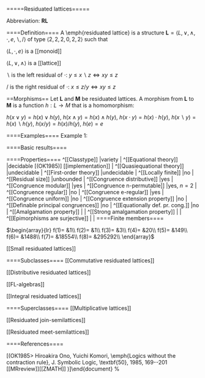 =====Residuated lattices=====

Abbreviation: **RL**

====Definition====
A \emph{residuated lattice} is a structure $\mathbf{L}=\langle L, \vee, \wedge, \cdot, e, \backslash, /\rangle$ of type $\langle
2,2,2,0,2,2\rangle$ such that

$\langle L, \cdot, e\rangle$ is a [[monoid]]

$\langle L, \vee, \wedge\rangle$ is a [[lattice]]

$\backslash$ is the left residual of $\cdot$: $y\leq x\backslash z\Longleftrightarrow xy\leq z$

$/$ is the right residual of $\cdot$: $x\leq z/y\Longleftrightarrow xy\leq z$

==Morphisms==
Let $\mathbf{L}$ and $\mathbf{M}$ be residuated lattices. A morphism from $\mathbf{L}$ to $\mathbf{M}$ is a function $h:L\rightarrow M$ that is a
homomorphism: 

$h(x\vee y)=h(x)\vee h(y)$, $h(x\wedge y)=h(x)\wedge h(y)$, $h(x\cdot y)=h(x)\cdot h(y)$, $h(x\backslash
y)=h(x)\backslash h(y)$, $h(x/y)=h(x)/h(y)$, $h(e)=e$

====Examples====
Example 1: 

====Basic results====


====Properties====
^[[Classtype]]                        |variety |
^[[Equational theory]]                |decidable [(OK1985)] [[implementation]] |
^[[Quasiequational theory]]           |undecidable |
^[[First-order theory]]               |undecidable |
^[[Locally finite]]                   |no |
^[[Residual size]]                    |unbounded |
^[[Congruence distributive]]          |yes |
^[[Congruence modular]]               |yes |
^[[Congruence n-permutable]]          |yes, $n=2$ |
^[[Congruence regular]]               |no |
^[[Congruence e-regular]]             |yes |
^[[Congruence uniform]]               |no |
^[[Congruence extension property]]    |no |
^[[Definable principal congruences]]  |no |
^[[Equationally def. pr. cong.]]      |no |
^[[Amalgamation property]]            | |
^[[Strong amalgamation property]]     | |
^[[Epimorphisms are surjective]]      | |
====Finite members====

$\begin{array}{lr}
f(1)= &1\\
f(2)= &1\\
f(3)= &3\\
f(4)= &20\\
f(5)= &149\\
f(6)= &1488\\
f(7)= &18554\\
f(8)= &295292\\
\end{array}$

[[Small residuated lattices]]


====Subclasses====
[[Commutative residuated lattices]] 

[[Distributive residuated lattices]] 

[[FL-algebras]] 

[[Integral residuated lattices]] 

====Superclasses====
[[Multiplicative lattices]] 

[[Residuated join-semilattices]] 

[[Residuated meet-semilattices]] 


====References====

[(OK1985>
Hiroakira Ono, Yuichi Komori, \emph{Logics without the contraction rule},
J. Symbolic Logic, \textbf{50}, 1985, 169--201 [[MRreview]][[ZMATH]]
)]\end{document}
%</pre>
